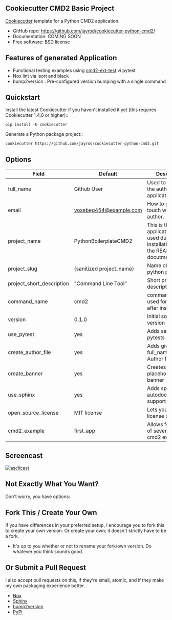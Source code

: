 
Cookiecutter CMD2 Basic Project 
-------------------------------

[Cookiecutter](https://github.com/cookiecutter/cookiecutter) template for a Python CMD2 application.

* GitHub repo: https://github.com/jayrod/cookiecutter-python-cmd2/
* Documentation: COMING SOON
* Free software: BSD license

Features of generated Application
--------

* Functional testing examples using [cmd2-ext-test](https://github.com/python-cmd2/cmd2-ext-test) vi pytest
* Nox lint via isort and black
* bump2version : Pre-configured version bumping with a single command



Quickstart
----------

Install the latest Cookiecutter if you haven't installed it yet (this requires
Cookiecutter 1.4.0 or higher)::

    pip install -U cookiecutter

Generate a Python package project::

    cookiecutter https://github.com/jayrod/cookiecutter-python-cmd2.git

Options
-------

| Field        | Default                  | Description                                                                            |
|--------------|--------------------------|----------------------------------------------------------------------------------------|
| full_name    | Github User              | Used to describe the auther of this application.                                       |
| email        | voxebeg454@example.com   | How to get in touch with the author.                                                   |
| project_name | PythonBoilerplateCMD2    | This is the application name used during installation and in the README docutmentation |
| project_slug | {sanitized project_name} | Name of the python package                                                             |
| project_short_description| "Command Line Tool" | Short project description|
| command_name | cmd2 | command name used for invocation after installation|
| version | 0.1.0   | Initial software version |
| use_pytest |  yes   | Adds sample pytests |
| create_author_file |  yes   | Adds given full_name to an Author file|
| create_banner | yes   | Creates a placeholder banner |
| use_sphinx | yes   | Adds sphinx autodocumentation support |
| open_source_license | MIT license| Lets you choose a license structure|
| cmd2_example |  first_app | Allows for choice of several startup cmd2 examples|


Screencast
----------

[![asciicast](https://asciinema.org/a/388246.svg)](https://asciinema.org/a/388246)


Not Exactly What You Want?
--------------------------

Don't worry, you have options:

Fork This / Create Your Own
----------

If you have differences in your preferred setup, I encourage you to fork this
to create your own version. Or create your own; it doesn't strictly have to
be a fork.

* It's up to you whether or not to rename your fork/own version. Do whatever
  you think sounds good.

Or Submit a Pull Request
----------

I also accept pull requests on this, if they're small, atomic, and if they
make my own packaging experience better.

* [Nox](https://nox.thea.codes/en/stable/)
* [Sphinx](http://sphinx-doc.org/)
* [bump2version](https://github.com/c4urself/bump2version)
* [PyPi](https://pypi.python.org/pypi)
